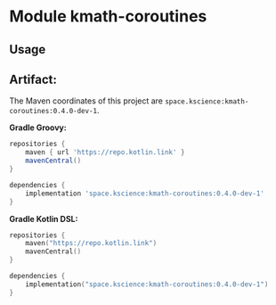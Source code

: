 # Module kmath-coroutines



## Usage

## Artifact:

The Maven coordinates of this project are `space.kscience:kmath-coroutines:0.4.0-dev-1`.

**Gradle Groovy:**
```groovy
repositories {
    maven { url 'https://repo.kotlin.link' }
    mavenCentral()
}

dependencies {
    implementation 'space.kscience:kmath-coroutines:0.4.0-dev-1'
}
```
**Gradle Kotlin DSL:**
```kotlin
repositories {
    maven("https://repo.kotlin.link")
    mavenCentral()
}

dependencies {
    implementation("space.kscience:kmath-coroutines:0.4.0-dev-1")
}
```
